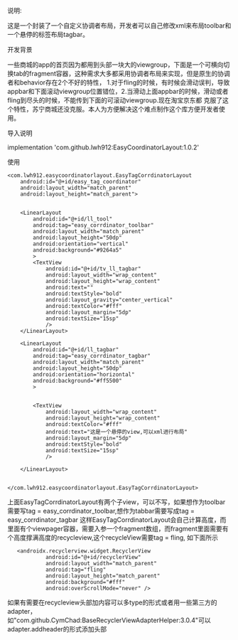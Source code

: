 说明:

这是一个封装了一个自定义协调者布局，开发者可以自己修改xml来布局toolbar和一个悬停的标签布局tagbar。

开发背景

一些商城的app的首页因为都用到头部一块大的viewgroup，下面是一个可横向切换tab的fragment容器，这种需求大多都采用协调者布局来实现，但是原生的协调者和behavior存在2个不好的特性，
1.对于fling的时候，有时候会滑动误判，导致appbar和下面滚动viewgroup位置错位，2.当滑动上面appbar的时候，滑动或者fling到尽头的时候，不能传到下面的可滚动viewgroup.现在淘宝京东都
克服了这个特性，苏宁商城还没克服。本人为方便解决这个难点制作这个库方便开发者使用。

   

导入说明

  implementation 'com.github.lwh912:EasyCoordinatorLayout:1.0.2'
  
  
使用


    <com.lwh912.easycoordinatorlayout.EasyTagCorrdinatorLayout
        android:id="@+id/easy_tag_coordinator"
        android:layout_width="match_parent"
        android:layout_height="match_parent">


        <LinearLayout
            android:id="@+id/ll_tool"
            android:tag="easy_corrdinator_toolbar"
            android:layout_width="match_parent"
            android:layout_height="50dp"
            android:orientation="vertical"
            android:background="#9264a5"
            >
            <TextView
                android:id="@+id/tv_ll_tagbar"
                android:layout_width="wrap_content"
                android:layout_height="wrap_content"
                android:text=""
                android:textStyle="bold"
                android:layout_gravity="center_vertical"
                android:textColor="#fff"
                android:layout_margin="5dp"
                android:textSize="15sp"
                />
        </LinearLayout>

        <LinearLayout
            android:id="@+id/ll_tagbar"
            android:tag="easy_corrdinator_tagbar"
            android:layout_width="match_parent"
            android:layout_height="50dp"
            android:orientation="horizontal"
            android:background="#ff5500"
            >


            <TextView
                android:layout_width="wrap_content"
                android:layout_height="wrap_content"
                android:textColor="#fff"
                android:text="这是一个悬停的view,可以xml进行布局"
                android:layout_margin="5dp"
                android:textStyle="bold"
                android:textSize="15sp"
                />

        </LinearLayout>


    </com.lwh912.easycoordinatorlayout.EasyTagCorrdinatorLayout>



上面EasyTagCorrdinatorLayout有两个子view，可以不写，如果想作为toolbar需要写tag = easy_corrdinator_toolbar,想作为tabbar需要写成tag = easy_corrdinator_tagbar
这样EasyTagCorrdinatorLayout会自己计算高度，而里面有个viewpager容器，需要入参一个fragment数组，而fragment里面需要有个高度撑满高度的recycleview,这个recycleView需要tag = fling,
如下面所示



       <androidx.recyclerview.widget.RecyclerView
                android:id="@+id/recyclerView"
                android:layout_width="match_parent"
                android:tag="fling"
                android:layout_height="match_parent"
                android:background="#fff"
                android:overScrollMode="never" />



如果有需要在recycleview头部加内容可以多type的形式或者用一些第三方的adapter，如"com.github.CymChad:BaseRecyclerViewAdapterHelper:3.0.4"可以adapter.addheader的形式添加头部


